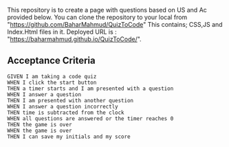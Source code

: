 This repository is to create a page with questions  based on US and Ac provided below. 
You can clone the repository to your local from "https://github.com/BaharMahmud/QuizToCode"
This contains; CSS,JS and Index.Html files in it.
Deployed URL is : "https://baharmahmud.github.io/QuizToCode/".



## Acceptance Criteria

```
GIVEN I am taking a code quiz
WHEN I click the start button
THEN a timer starts and I am presented with a question
WHEN I answer a question
THEN I am presented with another question
WHEN I answer a question incorrectly
THEN time is subtracted from the clock
WHEN all questions are answered or the timer reaches 0
THEN the game is over
WHEN the game is over
THEN I can save my initials and my score
```

